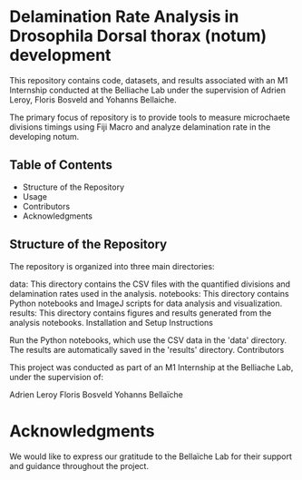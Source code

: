 # Delamination Rate Analysis in Drosophila Dorsal thorax (notum) development

This repository contains code, datasets, and results associated with an M1 Internship conducted at the Belliache Lab under the supervision of Adrien Leroy, Floris Bosveld and Yohanns Bellaiche. 

The primary focus of repository is to provide tools to measure microchaete divisions timings using Fiji Macro and analyze delamination rate in the developing notum.

## Table of Contents

* Structure of the Repository
* Usage
* Contributors
* Acknowledgments

## Structure of the Repository

The repository is organized into three main directories:

data: This directory contains the CSV files with the quantified divisions and delamination rates used in the analysis.
notebooks: This directory contains Python notebooks and ImageJ scripts for data analysis and visualization.
results: This directory contains figures and results generated from the analysis notebooks.
Installation and Setup Instructions

Run the Python notebooks, which use the CSV data in the 'data' directory.
The results are automatically saved in the 'results' directory.
Contributors

This project was conducted as part of an M1 Internship at the Belliache Lab, under the supervision of:

Adrien Leroy
Floris Bosveld
Yohanns Bellaïche

# Acknowledgments

We would like to express our gratitude to the Bellaïche Lab for their support and guidance throughout the project.

